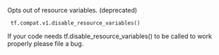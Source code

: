 Opts out of resource variables. (deprecated)

```
 tf.compat.v1.disable_resource_variables()
```
If your code needs tf.disable_resource_variables() to be called to work properly please file a bug.

